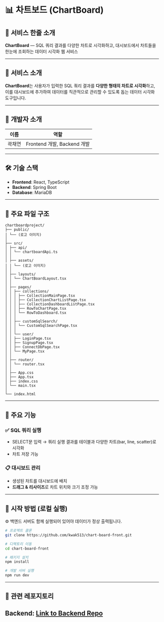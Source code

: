 # 📊 차트보드 (ChartBoard)

## 📢 서비스 한줄 소개  
**ChartBoard** — SQL 쿼리 결과를 다양한 차트로 시각화하고, 대시보드에서 차트들을 한눈에 조회하는 데이터 시각화 웹 서비스

---

## 📝 서비스 소개  
**ChartBoard**는 사용자가 입력한 SQL 쿼리 결과를 **다양한 형태의 차트로 시각화**하고, 이를 대시보드에 추가하여 데이터를 직관적으로 관리할 수 있도록 돕는 데이터 시각화 도구입니다.


---

## 👥 개발자 소개

| 이름   | 역할         |
|--------|--------------|
| 곽채연 | Frontend 개발, Backend 개발 |

---

## 🛠 기술 스택

- **Frontend**: React, TypeScript  
- **Backend**: Spring Boot  
- **Database**: MariaDB  

---

## 📁 주요 파일 구조
```
chartboardproject/
├── public/
│ └── (로고 이미지)
│
├── src/
│ ├── api/
│ │ └── chartboardApi.ts
│ │
│ ├── assets/
│ │ └── (로고 이미지)
│ │
│ ├── layouts/
│ │ └── ChartBoardLayout.tsx
│ │
│ ├── pages/
│ │ ├── collections/
│ │ │ ├── CollectionMainPage.tsx
│ │ │ ├── CollectionChartListPage.tsx
│ │ │ ├── CollectionDashboardListPage.tsx
│ │ │ ├── RowToChartPage.tsx
│ │ │ └── RowToDashboard.tsx
│ │ │
│ │ ├── customSqlSearch/
│ │ │ └── CustomSqlSearchPage.tsx
│ │ │
│ │ └── user/
│ │ ├── LoginPage.tsx
│ │ ├── SignupPage.tsx
│ │ ├── ConnectDbPage.tsx
│ │ └── MyPage.tsx
│ │
│ ├── router/
│ │ └── router.tsx
│ │
│ ├── App.css
│ ├── App.tsx
│ ├── index.css
│ └── main.tsx
│
└── index.html
```
---

## 📌 주요 기능

### ✅ SQL 쿼리 실행
- SELECT문 입력 → 쿼리 실행 결과를 테이블과 다양한 차트(bar, line, scatter)로 시각화
- 차트 저장 가능

### 📋 대시보드 관리
- 생성된 차트를 대시보드에 배치
- **드래그 & 리사이즈**로 차트 위치와 크기 조정 가능

---

## 🚀 시작 방법 (로컬 실행)
⚙️ 백엔드 서버도 함께 실행되어 있어야 데이터가 정상 출력됩니다.

```bash
# 프로젝트 클론
git clone https://github.com/kwak513/chart-board-front.git

# 디렉토리 이동
cd chart-board-front

# 패키지 설치
npm install

# 개발 서버 실행
npm run dev
```
---
## 🧩 관련 레포지토리
Backend: [Link to Backend Repo](https://github.com/kwak513/chart-board-back)
---

